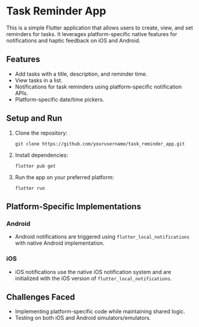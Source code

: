 # Task Reminder App

This is a simple Flutter application that allows users to create, view, and set reminders for tasks. It leverages platform-specific native features for notifications and haptic feedback on iOS and Android.

## Features
- Add tasks with a title, description, and reminder time.
- View tasks in a list.
- Notifications for task reminders using platform-specific notification APIs.
- Platform-specific date/time pickers.
  
## Setup and Run

1. Clone the repository:
    ```
    git clone https://github.com/yourusername/task_reminder_app.git
    ```

2. Install dependencies:
    ```
    flutter pub get
    ```

3. Run the app on your preferred platform:
    ```
    flutter run
    ```

## Platform-Specific Implementations

### Android
- Android notifications are triggered using `flutter_local_notifications` with native Android implementation.

### iOS
- iOS notifications use the native iOS notification system and are initialized with the iOS version of `flutter_local_notifications`.

## Challenges Faced
- Implementing platform-specific code while maintaining shared logic.
- Testing on both iOS and Android simulators/emulators.
